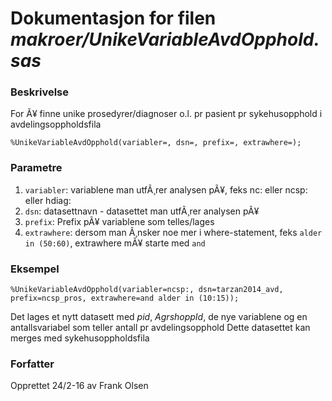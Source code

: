 
# Dokumentasjon for filen *makroer/UnikeVariableAvdOpphold.sas*

### Beskrivelse
For Ã¥ finne unike prosedyrer/diagnoser o.l. pr pasient pr sykehusopphold i avdelingsoppholdsfila
```
%UnikeVariableAvdOpphold(variabler=, dsn=, prefix=, extrawhere=);
```

### Parametre

1. `variabler`: variablene man utfÃ¸rer analysen pÃ¥, feks nc: eller ncsp: eller hdiag:
2. `dsn`: datasettnavn - datasettet man utfÃ¸rer analysen pÃ¥
3. `prefix`: Prefix pÃ¥ variablene som telles/lages
4. `extrawhere`: dersom man Ã¸nsker noe mer i where-statement, feks `alder in (50:60)`, extrawhere mÃ¥ starte med `and`

### Eksempel

```
%UnikeVariableAvdOpphold(variabler=ncsp:, dsn=tarzan2014_avd, prefix=ncsp_pros, extrawhere=and alder in (10:15));
```

Det lages et nytt datasett med *pid*, *AgrshoppId*, de nye variablene og en antallsvariabel som teller antall pr avdelingsopphold
Dette datasettet kan merges med sykehusoppholdsfila

### Forfatter

Opprettet 24/2-16 av Frank Olsen


